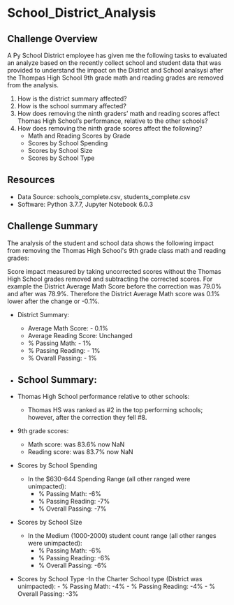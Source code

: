 # School_District_Analysis


## Challenge Overview
A Py School District employee has given me the following tasks to evaluated an analyze based on the recently collect school and student data that was provided to understand the impact on the District and School analsysi after the Thompas High School 9th grade math and reading grades are removed from the analysis.

1) How is the district summary affected?
2) How is the school summary affected?
3) How does removing the ninth graders’ math and reading scores affect Thomas High School’s
performance, relative to the other schools?
4) How does removing the ninth grade scores affect the following?
    - Math and Reading Scores by Grade
    - Scores by School Spending
    - Scores by School Size
    - Scores by School Type

## Resources
- Data Source:  schools_complete.csv, students_complete.csv
- Software:  Python 3.7.7, Jupyter Notebook 6.0.3

## Challenge Summary
The analysis of the student and school data shows the following impact from removing the Thomas High School's 9th grade class math and reading grades:

Score impact measured by taking uncorrected scores without the Thomas High School grades removed and subtracting the corrected scores.  For example the District Average Math Score before the correction was 79.0% and after was 78.9%.  Therefore the District Average Math score was 0.1% lower after the change or -0.1%.

- District Summary: 
    - Average Math Score: - 0.1%
    - Average Reading Score: Unchanged
    - % Passing Math: - 1%
    - % Passing Reading: - 1%
    - % Ovarall Passing: - 1%

- School Summary:
    - 

- Thomas High School performance relative to other schools:
    - Thomas HS was ranked as #2 in the top performing schools; however, after the correction they fell #8.

- 9th grade scores:
    - Math score:  was 83.6% now NaN
    - Reading score: was 83.7% now NaN

- Scores by School Spending
    - In the $630-644 Spending Range (all other ranged were unimpacted):
        - % Passing Math:  -6%
        - % Passing Reading:  -7%
        - % Overall Passing:  -7%

- Scores by School Size
    -  In the Medium (1000-2000) student count range (all other ranges were unimpacted):
        - % Passing Math:  -6%
        - % Passing Reading:  -6%
        - % Overall Passing:  -6%       

- Scores by School Type
    -In the Charter School type (District was unimpacted):
        - % Passing Math:  -4%
        - % Passing Reading:  -4%
        - % Overall Passing:  -3%              
